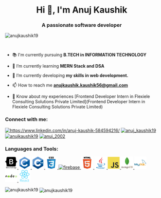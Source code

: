 <h1 align="center">Hi 👋, I'm Anuj Kaushik</h1>
<h3 align="center">A passionate software developer</h3>

<p align="left"> <img src="https://komarev.com/ghpvc/?username=anujkaushik19&label=Profile%20views&color=0e75b6&style=flat" alt="anujkaushik19" /> </p>

<p align="left"> <a href="https://twitter.com/" target="blank"><img src="https://img.shields.io/twitter/follow/?logo=twitter&style=for-the-badge" alt="" /></a> </p>

- 📚 I'm currently pursuing **B.TECH in INFORMATION TECHNOLOGY**

- 🌱 I’m currently learning **MERN Stack and DSA**

- 🔭 I’m currently developing **my skills in web development.**

- 📫 How to reach me **anujkaushik.kaushik56@gmail.com**

- 📄 Know about my experiences [Frontend Developer Intern in Flexiele Consulting Solutions Private Limited](Frontend Developer Intern in Flexiele Consulting Solutions Private Limited)

<h3 align="left">Connect with me:</h3>
<p align="left">
<a href="https://linkedin.com/in/https://www.linkedin.com/in/anuj-kaushik-584594216/" target="blank"><img align="center" src="https://raw.githubusercontent.com/rahuldkjain/github-profile-readme-generator/master/src/images/icons/Social/linked-in-alt.svg" alt="https://www.linkedin.com/in/anuj-kaushik-584594216/" height="30" width="40" /></a>
<a href="https://instagram.com/anuj_kaushik19" target="blank"><img align="center" src="https://raw.githubusercontent.com/rahuldkjain/github-profile-readme-generator/master/src/images/icons/Social/instagram.svg" alt="anuj_kaushik19" height="30" width="40" /></a>
<a href="https://www.codechef.com/users/anujkaushik19" target="blank"><img align="center" src="https://cdn.jsdelivr.net/npm/simple-icons@3.1.0/icons/codechef.svg" alt="anujkaushik19" height="30" width="40" /></a>
<a href="https://www.leetcode.com/anuj_2002" target="blank"><img align="center" src="https://raw.githubusercontent.com/rahuldkjain/github-profile-readme-generator/master/src/images/icons/Social/leet-code.svg" alt="anuj_2002" height="30" width="40" /></a>
</p>

<h3 align="left">Languages and Tools:</h3>
<p align="left"> <a href="https://getbootstrap.com" target="_blank" rel="noreferrer"> <img src="https://raw.githubusercontent.com/devicons/devicon/master/icons/bootstrap/bootstrap-plain-wordmark.svg" alt="bootstrap" width="40" height="40"/> </a> <a href="https://www.cprogramming.com/" target="_blank" rel="noreferrer"> <img src="https://raw.githubusercontent.com/devicons/devicon/master/icons/c/c-original.svg" alt="c" width="40" height="40"/> </a> <a href="https://www.w3schools.com/cpp/" target="_blank" rel="noreferrer"> <img src="https://raw.githubusercontent.com/devicons/devicon/master/icons/cplusplus/cplusplus-original.svg" alt="cplusplus" width="40" height="40"/> </a> <a href="https://www.w3schools.com/css/" target="_blank" rel="noreferrer"> <img src="https://raw.githubusercontent.com/devicons/devicon/master/icons/css3/css3-original-wordmark.svg" alt="css3" width="40" height="40"/> </a> <a href="https://firebase.google.com/" target="_blank" rel="noreferrer"> <img src="https://www.vectorlogo.zone/logos/firebase/firebase-icon.svg" alt="firebase" width="40" height="40"/> </a> <a href="https://www.w3.org/html/" target="_blank" rel="noreferrer"> <img src="https://raw.githubusercontent.com/devicons/devicon/master/icons/html5/html5-original-wordmark.svg" alt="html5" width="40" height="40"/> </a> <a href="https://www.java.com" target="_blank" rel="noreferrer"> <img src="https://raw.githubusercontent.com/devicons/devicon/master/icons/java/java-original.svg" alt="java" width="40" height="40"/> </a> <a href="https://developer.mozilla.org/en-US/docs/Web/JavaScript" target="_blank" rel="noreferrer"> <img src="https://raw.githubusercontent.com/devicons/devicon/master/icons/javascript/javascript-original.svg" alt="javascript" width="40" height="40"/> </a> <a href="https://www.mongodb.com/" target="_blank" rel="noreferrer"> <img src="https://raw.githubusercontent.com/devicons/devicon/master/icons/mongodb/mongodb-original-wordmark.svg" alt="mongodb" width="40" height="40"/> </a> <a href="https://www.mysql.com/" target="_blank" rel="noreferrer"> <img src="https://raw.githubusercontent.com/devicons/devicon/master/icons/mysql/mysql-original-wordmark.svg" alt="mysql" width="40" height="40"/> </a> <a href="https://nodejs.org" target="_blank" rel="noreferrer"> <img src="https://raw.githubusercontent.com/devicons/devicon/master/icons/nodejs/nodejs-original-wordmark.svg" alt="nodejs" width="40" height="40"/> </a> <a href="https://reactjs.org/" target="_blank" rel="noreferrer"> <img src="https://raw.githubusercontent.com/devicons/devicon/master/icons/react/react-original-wordmark.svg" alt="react" width="40" height="40"/> </a> </p>

<p><img align="left" src="https://github-readme-stats.vercel.app/api/top-langs?username=anujkaushik19&show_icons=true&locale=en&layout=compact" alt="anujkaushik19" /></p>

<p>&nbsp;<img align="center" src="https://github-readme-stats.vercel.app/api?username=anujkaushik19&show_icons=true&locale=en" alt="anujkaushik19" /></p>

